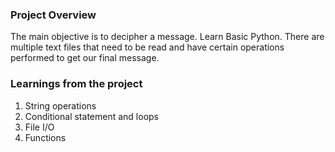 ### Project Overview

The main objective is to decipher a message. Learn Basic Python.
There are multiple text files that need to be read and have certain operations performed to get our final message.

### Learnings from the project

1. String operations
2. Conditional statement and loops
3. File I/O
4. Functions


